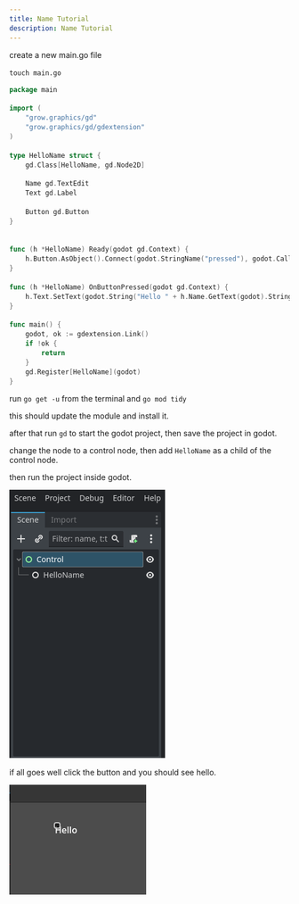 ```yaml
---
title: Name Tutorial
description: Name Tutorial
---
```


create a new main.go file

`touch main.go`


```go
package main

import (
	"grow.graphics/gd"
	"grow.graphics/gd/gdextension"
)

type HelloName struct {
	gd.Class[HelloName, gd.Node2D]

	Name gd.TextEdit
	Text gd.Label

	Button gd.Button
}


func (h *HelloName) Ready(godot gd.Context) {
	h.Button.AsObject().Connect(godot.StringName("pressed"), godot.Callable(h.OnButtonPressed), 0)
}

func (h *HelloName) OnButtonPressed(godot gd.Context) {
	h.Text.SetText(godot.String("Hello " + h.Name.GetText(godot).String()))
}

func main() {
	godot, ok := gdextension.Link()
	if !ok {
		return
	}
	gd.Register[HelloName](godot)
}
```

run `go get -u` from the terminal and `go mod tidy`


this should update the module and install it.


after that run `gd` to start the godot project, then save the project in godot.

change the node to a control node, then add `HelloName` as a child of the control node.

then run the project inside godot.

![Node Tree](../../../../assets/tutorials/name/HelloName.png)


if all goes well click the button and you should see hello.


![Running Hello](../../../../assets/tutorials/name/runninghello.png)